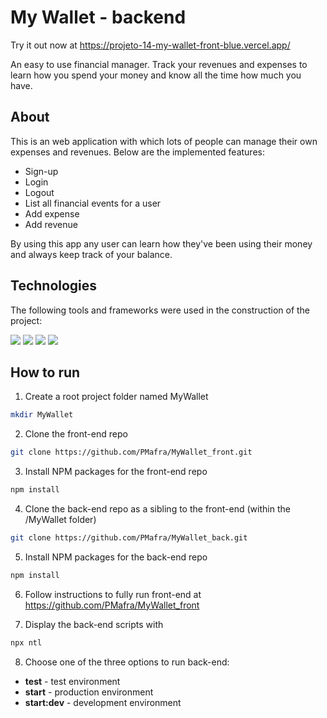 # My Wallet - backend

Try it out now at https://projeto-14-my-wallet-front-blue.vercel.app/

An easy to use financial manager. Track your revenues and expenses to learn how you spend your money and know all the time how much you have.

## About

This is an web application with which lots of people can manage their own expenses and revenues. Below are the implemented features:

- Sign-up
- Login
- Logout
- List all financial events for a user
- Add expense
- Add revenue

By using this app any user can learn how they've been using their money and always keep track of your balance.

## Technologies
The following tools and frameworks were used in the construction of the project:<br>
<p>
  <img src="https://img.shields.io/badge/-Nodejs-purple?style=for-the-badge" />
  <img src="https://img.shields.io/badge/-Express-purple?style=for-the-badge" />
  <img src="https://img.shields.io/badge/-PostgreSQL-purple?style=for-the-badge" />
  <img src="https://img.shields.io/badge/-Jest-purple?style=for-the-badge" />
</p>

## How to run

1. Create a root project folder named MyWallet
```sh
mkdir MyWallet
```
2. Clone the front-end repo
```sh
git clone https://github.com/PMafra/MyWallet_front.git
```
3. Install NPM packages for the front-end repo
```sh
npm install
```
4. Clone the back-end repo as a sibling to the front-end (within the /MyWallet folder)
```sh
git clone https://github.com/PMafra/MyWallet_back.git
```
5. Install NPM packages for the back-end repo
```sh
npm install
```
6. Follow instructions to fully run front-end at https://github.com/PMafra/MyWallet_front

7. Display the back-end scripts with
```bash
npx ntl
```
8. Choose one of the three options to run back-end:
* **test** - test environment
* **start** - production environment
* **start:dev** - development environment
